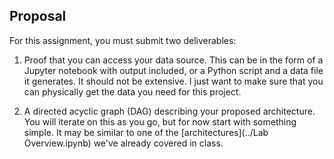 Proposal
--------

For this assignment, you must submit two deliverables:

1. Proof that you can access your data source. This can be in the form of a Jupyter notebook with output included, or a Python script and a data file it generates. It should not be extensive. I just want to make sure that you can physically get the data you need for this project.

2. A directed acyclic graph (DAG) describing your proposed architecture. You will iterate on this as you go, but for now start with something simple. It may be similar to one of the [architectures](../Lab Overview.ipynb) we've already covered in class.

